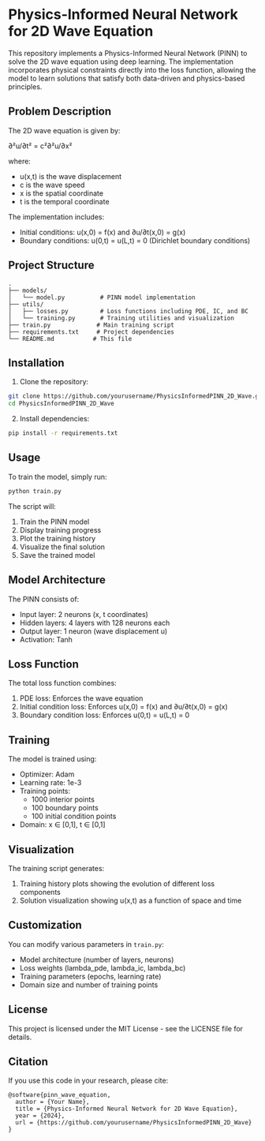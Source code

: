 # Physics-Informed Neural Network for 2D Wave Equation

This repository implements a Physics-Informed Neural Network (PINN) to solve the 2D wave equation using deep learning. The implementation incorporates physical constraints directly into the loss function, allowing the model to learn solutions that satisfy both data-driven and physics-based principles.

## Problem Description

The 2D wave equation is given by:

∂²u/∂t² = c²∂²u/∂x²

where:
- u(x,t) is the wave displacement
- c is the wave speed
- x is the spatial coordinate
- t is the temporal coordinate

The implementation includes:
- Initial conditions: u(x,0) = f(x) and ∂u/∂t(x,0) = g(x)
- Boundary conditions: u(0,t) = u(L,t) = 0 (Dirichlet boundary conditions)

## Project Structure

```
.
├── models/
│   └── model.py          # PINN model implementation
├── utils/
│   ├── losses.py         # Loss functions including PDE, IC, and BC
│   └── training.py       # Training utilities and visualization
├── train.py             # Main training script
├── requirements.txt     # Project dependencies
└── README.md           # This file
```

## Installation

1. Clone the repository:
```bash
git clone https://github.com/yourusername/PhysicsInformedPINN_2D_Wave.git
cd PhysicsInformedPINN_2D_Wave
```

2. Install dependencies:
```bash
pip install -r requirements.txt
```

## Usage

To train the model, simply run:
```bash
python train.py
```

The script will:
1. Train the PINN model
2. Display training progress
3. Plot the training history
4. Visualize the final solution
5. Save the trained model

## Model Architecture

The PINN consists of:
- Input layer: 2 neurons (x, t coordinates)
- Hidden layers: 4 layers with 128 neurons each
- Output layer: 1 neuron (wave displacement u)
- Activation: Tanh

## Loss Function

The total loss function combines:
1. PDE loss: Enforces the wave equation
2. Initial condition loss: Enforces u(x,0) = f(x) and ∂u/∂t(x,0) = g(x)
3. Boundary condition loss: Enforces u(0,t) = u(L,t) = 0

## Training

The model is trained using:
- Optimizer: Adam
- Learning rate: 1e-3
- Training points:
  - 1000 interior points
  - 100 boundary points
  - 100 initial condition points
- Domain: x ∈ [0,1], t ∈ [0,1]

## Visualization

The training script generates:
1. Training history plots showing the evolution of different loss components
2. Solution visualization showing u(x,t) as a function of space and time

## Customization

You can modify various parameters in `train.py`:
- Model architecture (number of layers, neurons)
- Loss weights (lambda_pde, lambda_ic, lambda_bc)
- Training parameters (epochs, learning rate)
- Domain size and number of training points

## License

This project is licensed under the MIT License - see the LICENSE file for details.

## Citation

If you use this code in your research, please cite:
```
@software{pinn_wave_equation,
  author = {Your Name},
  title = {Physics-Informed Neural Network for 2D Wave Equation},
  year = {2024},
  url = {https://github.com/yourusername/PhysicsInformedPINN_2D_Wave}
}
``` 